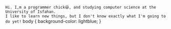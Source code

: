 ```Hi. I,m a programmer chick😆, and studying computer science at the University of Isfahan.```<br>
```I like to learn new things, but I don't know exactly what I'm going to do yet!```
body {
    background-color: lightblue;
}


